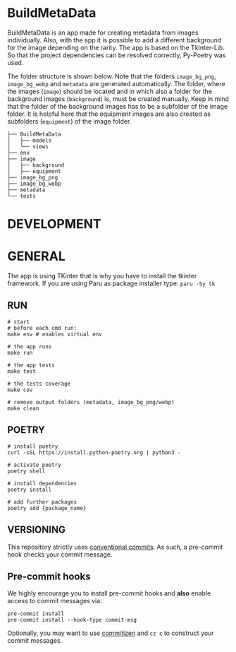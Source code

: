 # BuildMetaData
BuildMetaData is an app made for creating metadata from images individually. Also, with the app it is possible to add
a different background for the image depending on the rarity. The app is based on the TkInter-Lib. So that the project 
dependencies can be resolved correctly, Py-Poetry was used. 

The folder structure is shown below. Note that the folders `image_bg_png`, `image_bg_webp` and `metadata` are generated 
automatically. The folder, where the images (`image`) should be located and in which also a folder for the background 
images (`background`) is, must be created manually. Keep in mind that the folder of the background images has to be a 
subfolder of the image folder. It is helpful here that the equipment images are also created as subfolders (`equipment`) 
of the image folder.


```
├── BuildMetaData
│   ├── models
│   └── views
├── env
├── image
│   ├── background
│   ├── equipment
├── image_bg_png
├── image_bg_webp
├── metadata
└── tests
```


# DEVELOPMENT
# GENERAL
The app is using TKinter that is why you have to install the tkinter framework. If you are using Paru as 
package installer type: `paru -Sy tk`

## RUN

    # start 
    # before each cmd run:
    make env # enables virtual env

    # the app runs 
    make run

    # the app tests 
    make test

    # the tests coverage
    make cov

    # remove output folders (metadata, image_bg_png/webp)
    make clean

## POETRY
    # install poetry 
    curl -sSL https://install.python-poetry.org | python3 -

    # activate poetry 
    poetry shell 

    # install dependencies
    poetry install

    # add further packages
    poetry add {package_name}

## VERSIONING

This repository strictly uses [conventional
commits](https://bitbucket.org/blog/pipelines-manual-steps-confidence-deployment-pipeline).
As such, a pre-commit hook checks your commit message.

## Pre-commit hooks

We highly encourage you to install pre-commit hooks and **also** enable access
to commit messages via:

    pre-commit install
    pre-commit install --hook-type commit-msg

Optionally, you may want to use
[commitizen](https://github.com/commitizen-tools/commitizen) and `cz c` to
construct your commit messages.




